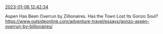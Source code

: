 [2023-01-06 12:42:34](https://mstdn.social/@hill_wanderer/109642314827528144)

Aspen Has Been Overrun by Zillionaires. Has the Town Lost Its Gonzo Soul? <a href="https://www.outsideonline.com/adventure-travel/essays/gonzo-aspen-overrun-by-billionaires/" target="_blank" rel="nofollow noopener noreferrer" translate="no">https://www.outsideonline.com/adventure-travel/essays/gonzo-aspen-overrun-by-billionaires/</a>